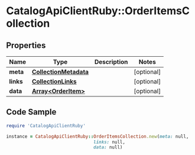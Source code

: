 # CatalogApiClientRuby::OrderItemsCollection

## Properties

Name | Type | Description | Notes
------------ | ------------- | ------------- | -------------
**meta** | [**CollectionMetadata**](CollectionMetadata.md) |  | [optional] 
**links** | [**CollectionLinks**](CollectionLinks.md) |  | [optional] 
**data** | [**Array&lt;OrderItem&gt;**](OrderItem.md) |  | [optional] 

## Code Sample

```ruby
require 'CatalogApiClientRuby'

instance = CatalogApiClientRuby::OrderItemsCollection.new(meta: null,
                                 links: null,
                                 data: null)
```



